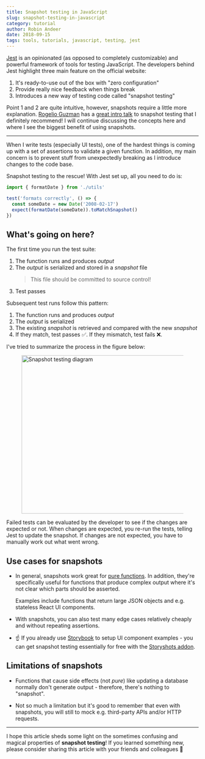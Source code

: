 ```yaml
---
title: Snapshot testing in JavaScript
slug: snapshot-testing-in-javascript
category: tutorial
author: Robin Andeer
date: 2018-09-15
tags: tools, tutorials, javascript, testing, jest
---
```


[Jest][jest] is an opinionated (as opposed to completely customizable) and powerful framework of tools for testing JavaScript. The developers behind Jest highlight three main feature on the official website:

1. It's ready-to-use out of the box with "zero configuration"
1. Provide really nice feedback when things break
1. Introduces a new way of testing code called "snapshot testing"

Point 1 and 2 are quite intuitive, however, snapshots require a little more explanation. [Rogelio Guzman][rogeliog] has a [great intro talk][snapshot-video] to snapshot testing that I definitely recommend! I will continue discussing the concepts here and where I see the biggest benefit of using snapshots.

-------------------

When I write tests (especially UI tests), one of the hardest things is coming up with a set of assertions to validate a given function. In addition, my main concern is to prevent stuff from unexpectedly breaking as I introduce changes to the code base.

Snapshot testing to the rescue! With Jest set up, all you need to do is:

```javascript
import { formatDate } from './utils'

test('formats correctly', () => {
  const someDate = new Date('2008-02-17')
  expect(formatDate(someDate)).toMatchSnapshot()
})
```

## What's going on here?

The first time you run the test suite:

1. The function runs and produces _output_
1. The _output_ is serialized and stored in a _snapshot_ file
    > This file should be committed to source control!
1. Test passes

Subsequent test runs follow this pattern:

1. The function runs and produces _output_
1. The _output_ is serialized
1. The existing _snapshot_ is retrieved and compared with the new _snapshot_
1. If they match, test passes ✅. If they mismatch, test fails ❌.

I've tried to summarize the process in the figure below:

<figure><img src="/static/snapshot-testing@2x.png" width="965" height="414" alt="Snapshot testing diagram"></figure>

Failed tests can be evaluated by the developer to see if the changes are expected or not. When changes are expected, you re-run the tests, telling Jest to update the snapshot. If changes are not expected, you have to manually work out what went wrong.

## Use cases for snapshots

- In general, snapshots work great for [pure functions][pure-func]. In addition, they're specifically useful for functions that produce complex output where it's not clear which parts should be asserted.

	Examples include functions that return large JSON objects and e.g. stateless React UI components.

- With snapshots, you can also test many edge cases relatively cheaply and without repeating assertions.

- ☝️ If you already use [Storybook][storybook] to setup UI component examples - you can get snapshot testing essentially for free with the [Storyshots addon][storyshots].

## Limitations of snapshots

- Functions that cause side effects (not _pure_) like updating a database normally don't generate output - therefore, there's nothing to "snapshot".

- Not so much a limitation but it's good to remember that even with snapshots, you will still to mock e.g. third-party APIs and/or HTTP requests.

----------------

I hope this article sheds some light on the sometimes confusing and magical properties of **snapshot testing**! If you learned something new, please consider sharing this article with your friends and colleagues 💬

[snapshot-video]: https://www.youtube.com/watch?v=HAuXJVI_bUs
[jest]: https://jestjs.io/
[storyshots]: https://github.com/storybooks/storybook/tree/master/addons/storyshots/storyshots-core
[pure-func]: http://www.nicoespeon.com/en/2015/01/pure-functions-javascript/
[rogeliog]: https://twitter.com/rogeliog
[storybook]: https://storybook.js.org/
